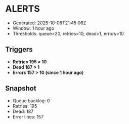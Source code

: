 # ALERTS

- Generated: 2025-10-08T21:45:06Z
- Window: 1 hour ago
- Thresholds: queue>20, retries>10, dead>1, errors>10

## Triggers
- **Retries 195 > 10**
- **Dead 187 > 1**
- **Errors 157 > 10 (since 1 hour ago)**

## Snapshot
- Queue backlog: 0
- Retries: 195
- Dead: 187
- Error lines: 157
